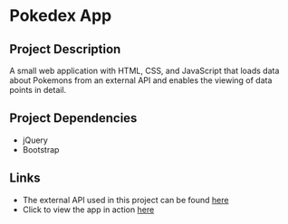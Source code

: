 # Pokedex App
## Project Description
A small web application with HTML, CSS, and JavaScript that loads data about Pokemons from an external API and enables the viewing of data points in detail.

## Project Dependencies
- jQuery
- Bootstrap

## Links
- The external API used in this project can be found [here](https://pokeapi.co/)
- Click to view the app in action [here]()